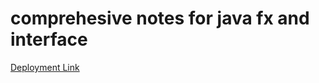 # comprehesive notes for java fx and interface


[Deployment Link](https://1093891.github.io/Comprehensive-Java-Exam-Preparation-Notes/)
